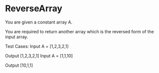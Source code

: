# ReverseArray
You are given a constant array A.

You are required to return another array which is the reversed form of the input array.

Test Cases: Input A = [1,2,3,2,1]

Output [1,2,3,2,1] <rb> Input A = [1,1,10]

Output [10,1,1]
